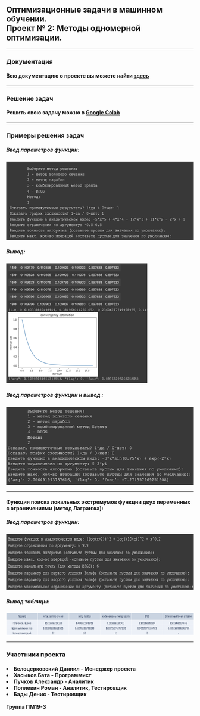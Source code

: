 <html>
	<body>
		<h2>Оптимизационные задачи в машинном обучении. <br> Проект № 2: Методы одномерной оптимизации.</h2>
		<hr>
		<h3>Документация</h3>
		<h4>Всю документацию о проекте вы можете найти <a href = "">здесь</a></h4>
		<hr>
		<h3>Решение задач</h3>
		<h4>Решить свою задачу можно в <a href="https://colab.research.google.com/drive/1vzDzAOoFLmpyR06w5kE-kOh6CNK14Sa1?usp=sharing">Google Colab</a> </h4>
		<hr>
		<h3>Примеры решения задач</h3>
		<h5>Ввод параметров функции: </h5> 
		<img src="Images/m1.1.png"
		     height="210px">
		<h5>Вывод: </h5> 
		<img src="Images/m1.2.png"
		     height="322px">
		<h5>Ввод параметров функции и вывод : </h5> 
		<img src="Images/m2.1.png"
		     height="210px">
		<hr>
		<h4>Функция поиска локальных экстремумов функции двух переменных с ограничениями (метод Лагранжа): </h4>
		<h5>Ввод параметров функции: </h5> 
		<img src="Images/m3.1.png"
		     height="150px">
		<h5>Вывод таблицы: </h5> 
		<img src="Images/m3.2.png"
		     height="60px">
		<hr>
		<h3>Участники проекта</h3>
		<h4>
		<li>Белоцерковский Даниил - Менеджер проектa</li>
		<li>Хасыков Бата - Программист</li>
		<li>Пучков Александр - Аналитик</li>
		<li>Поплевин Роман - Аналитик, Тестировщик</li>
		<li>Бады Денис - Тестировщик</li>
		<br>
		Группа ПМ19-3
		</h4>
  </body>

</html>
